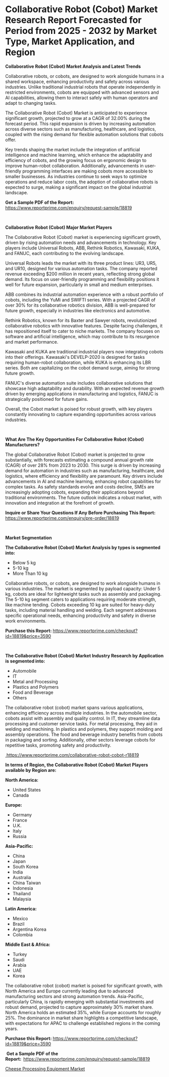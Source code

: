 <p><h1>Collaborative Robot (Cobot) Market Research Report Forecasted for Period from 2025 -  2032 by Market Type, Market Application, and Region</h1></p><p><strong>Collaborative Robot (Cobot) Market Analysis and Latest Trends</strong></p>
<p><p>Collaborative robots, or cobots, are designed to work alongside humans in a shared workspace, enhancing productivity and safety across various industries. Unlike traditional industrial robots that operate independently in restricted environments, cobots are equipped with advanced sensors and AI capabilities, allowing them to interact safely with human operators and adapt to changing tasks.</p><p>The Collaborative Robot (Cobot) Market is anticipated to experience significant growth, projected to grow at a CAGR of 32.00% during the forecast period. This rapid expansion is driven by increasing automation across diverse sectors such as manufacturing, healthcare, and logistics, coupled with the rising demand for flexible automation solutions that cobots offer. </p><p>Key trends shaping the market include the integration of artificial intelligence and machine learning, which enhance the adaptability and efficiency of cobots, and the growing focus on ergonomic design to improve human-robot collaboration. Additionally, advancements in user-friendly programming interfaces are making cobots more accessible to smaller businesses. As industries continue to seek ways to optimize operations and reduce labor costs, the adoption of collaborative robots is expected to surge, making a significant impact on the global industrial landscape.</p></p>
<p><strong>Get a Sample PDF of the Report:&nbsp;</strong> <a href="https://www.reportprime.com/enquiry/request-sample/18819?utm_campaign=2336&utm_medium=2&utm_source=Github&utm_content=ia&utm_term=19032025&utm_id=collaborative-robot-cobot">https://www.reportprime.com/enquiry/request-sample/18819</a></p>
<p>&nbsp;</p>
<p><strong>Collaborative Robot (Cobot) Major Market Players</strong></p>
<p><p>The Collaborative Robot (Cobot) market is experiencing significant growth, driven by rising automation needs and advancements in technology. Key players include Universal Robots, ABB, Rethink Robotics, Kawasaki, KUKA, and FANUC, each contributing to the evolving landscape.</p><p>Universal Robots leads the market with its three product lines: UR3, UR5, and UR10, designed for various automation tasks. The company reported revenue exceeding $200 million in recent years, reflecting strong global demand. Its focus on user-friendly programming and flexibility positions it well for future expansion, particularly in small and medium enterprises.</p><p>ABB combines its industrial automation experience with a robust portfolio of cobots, including the YuMi and SWIFTI series. With a projected CAGR of over 30% for its collaborative robotics division, ABB is well-prepared for future growth, especially in industries like electronics and automotive.</p><p>Rethink Robotics, known for its Baxter and Sawyer robots, revolutionized collaborative robotics with innovative features. Despite facing challenges, it has repositioned itself to cater to niche markets. The company focuses on software and artificial intelligence, which may contribute to its resurgence and market performance.</p><p>Kawasaki and KUKA are traditional industrial players now integrating cobots into their offerings. Kawasaki's DEVELP-2020 is designed for tasks requiring human-robot collaboration, while KUKA is enhancing its LBR series. Both are capitalizing on the cobot demand surge, aiming for strong future growth.</p><p>FANUC's diverse automation suite includes collaborative solutions that showcase high adaptability and durability. With an expected revenue growth driven by emerging applications in manufacturing and logistics, FANUC is strategically positioned for future gains.</p><p>Overall, the Cobot market is poised for robust growth, with key players constantly innovating to capture expanding opportunities across various industries.</p></p>
<p>&nbsp;</p>
<p><strong>What Are The Key Opportunities For Collaborative Robot (Cobot) Manufacturers?</strong></p>
<p><p>The global Collaborative Robot (Cobot) market is projected to grow substantially, with forecasts estimating a compound annual growth rate (CAGR) of over 28% from 2023 to 2030. This surge is driven by increasing demand for automation in industries such as manufacturing, healthcare, and logistics, where efficiency and flexibility are paramount. Key drivers include advancements in AI and machine learning, enhancing robot capabilities for complex tasks. As safety standards evolve and costs decline, SMEs are increasingly adopting cobots, expanding their applications beyond traditional environments. The future outlook indicates a robust market, with innovation and integration at the forefront of growth.</p></p>
<p><strong>Inquire or Share Your Questions If Any Before Purchasing This Report:</strong> <a href="https://www.reportprime.com/enquiry/pre-order/18819?utm_campaign=2336&utm_medium=2&utm_source=Github&utm_content=ia&utm_term=19032025&utm_id=collaborative-robot-cobot">https://www.reportprime.com/enquiry/pre-order/18819</a></p>
<p>&nbsp;</p>
<p><strong>Market Segmentation</strong></p>
<p><strong>The Collaborative Robot (Cobot) Market Analysis by types is segmented into:</strong></p>
<p><ul><li>Below 5 kg</li><li>5-10 kg</li><li>More Than 10 kg</li></ul></p>
<p><p>Collaborative robots, or cobots, are designed to work alongside humans in various industries. The market is segmented by payload capacity: Under 5 kg, cobots are ideal for lightweight tasks such as assembly and packaging. The 5-10 kg segment caters to applications requiring moderate strength, like machine tending. Cobots exceeding 10 kg are suited for heavy-duty tasks, including material handling and welding. Each segment addresses specific operational needs, enhancing productivity and safety in diverse work environments.</p></p>
<p><strong>Purchase this Report:&nbsp;</strong><a href="https://www.reportprime.com/checkout?id=18819&price=3590&utm_campaign=2336&utm_medium=2&utm_source=Github&utm_content=ia&utm_term=19032025&utm_id=collaborative-robot-cobot">https://www.reportprime.com/checkout?id=18819&price=3590</a></p>
<p>&nbsp;</p>
<p><strong>The Collaborative Robot (Cobot) Market Industry Research by Application is segmented into:</strong></p>
<p><ul><li>Automobile</li><li>IT</li><li>Metal and Processing</li><li>Plastics and Polymers</li><li>Food and Beverage</li><li>Others</li></ul></p>
<p><p>The collaborative robot (cobot) market spans various applications, enhancing efficiency across multiple industries. In the automobile sector, cobots assist with assembly and quality control. In IT, they streamline data processing and customer service tasks. For metal processing, they aid in welding and machining. In plastics and polymers, they support molding and assembly operations. The food and beverage industry benefits from cobots in packaging and sorting. Additionally, other sectors leverage cobots for repetitive tasks, promoting safety and productivity.</p></p>
<p><a href="https://www.reportprime.com/collaborative-robot-cobot-r18819?utm_campaign=2336&utm_medium=2&utm_source=Github&utm_content=ia&utm_term=19032025&utm_id=collaborative-robot-cobot">&nbsp;https://www.reportprime.com/collaborative-robot-cobot-r18819</a></p>
<p><strong>In terms of Region, the Collaborative Robot (Cobot) Market Players available by Region are:</strong></p>
<p>
    <p> <strong> North America: </strong>
        <ul>
            <li>United States</li>
            <li>Canada</li>
        </ul>
        </p> 
    <p> <strong> Europe: </strong>
        <ul>
            <li>Germany</li>
            <li>France</li>
            <li>U.K.</li>
            <li>Italy</li>
            <li>Russia</li>
        </ul>
        </p> 
    <p> <strong> Asia-Pacific: </strong>
        <ul>
            <li>China</li>
            <li>Japan</li>
            <li>South Korea</li>
            <li>India</li>
            <li>Australia</li>
            <li>China Taiwan</li>
            <li>Indonesia</li>
            <li>Thailand</li>
            <li>Malaysia</li>
        </ul>
        </p> 
    <p> <strong> Latin America: </strong>
        <ul>
            <li>Mexico</li>
            <li>Brazil</li>
            <li>Argentina Korea</li>
            <li>Colombia</li>
        </ul>
        </p> 
    <p> <strong> Middle East & Africa: </strong>
        <ul>
            <li>Turkey</li>
            <li>Saudi</li>
            <li>Arabia</li>
            <li>UAE</li>
            <li>Korea</li>
        </ul>
    </p>
    </p>
<p><p>The collaborative robot (cobot) market is poised for significant growth, with North America and Europe currently leading due to advanced manufacturing sectors and strong automation trends. Asia-Pacific, particularly China, is rapidly emerging with substantial investments and robust demand, projected to capture approximately 30% market share. North America holds an estimated 35%, while Europe accounts for roughly 25%. The dominance in market share highlights a competitive landscape, with expectations for APAC to challenge established regions in the coming years.</p></p>
<p><strong>Purchase this Report: </strong><a href="https://www.reportprime.com/checkout?id=18819&price=3590&utm_campaign=2336&utm_medium=2&utm_source=Github&utm_content=ia&utm_term=19032025&utm_id=collaborative-robot-cobot">https://www.reportprime.com/checkout?id=18819&price=3590</a></p>
<p>&nbsp;<strong>Get a Sample PDF of the Report:&nbsp;&nbsp;</strong><a href="https://www.reportprime.com/enquiry/request-sample/18819?utm_campaign=2336&utm_medium=2&utm_source=Github&utm_content=ia&utm_term=19032025&utm_id=collaborative-robot-cobot">https://www.reportprime.com/enquiry/request-sample/18819</a></p>
<p><strong></strong></p>
<p><p><a href="https://github.com/anggigpps/Market-Research-Report-List-1/blob/main/cheese-processing-equipment-market.md?utm_campaign=2336&utm_medium=2&utm_source=Github&utm_content=ia&utm_term=19032025&utm_id=collaborative-robot-cobot">Cheese Processing Equipment Market</a></p></p>